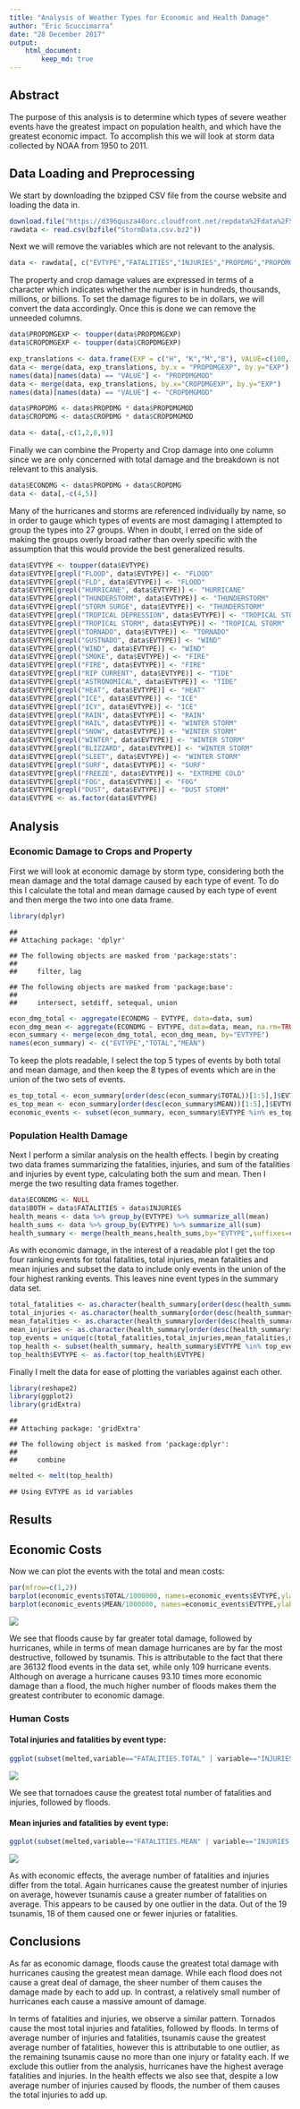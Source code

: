 ```yaml
---
title: "Analysis of Weather Types for Economic and Health Damage"
author: "Eric Scuccimarra"
date: "28 December 2017"
output: 
    html_document:
        keep_md: true
---
```




## Abstract

The purpose of this analysis is to determine which types of severe weather events have the greatest impact on population health, and which have the greatest economic impact. To accomplish this we will look at storm data collected by NOAA from 1950 to 2011.

## Data Loading and Preprocessing

We start by downloading the bzipped CSV file from the course website and loading the data in.


```r
download.file("https://d396qusza40orc.cloudfront.net/repdata%2Fdata%2FStormData.csv.bz2", "StormData.csv.bz2")
rawdata <- read.csv(bzfile("StormData.csv.bz2")) 
```

Next we will remove the variables which are not relevant to the analysis.


```r
data <- rawdata[, c("EVTYPE","FATALITIES","INJURIES","PROPDMG","PROPDMGEXP","CROPDMG","CROPDMGEXP")]
```

The property and crop damage values are expressed in terms of a character which indicates whether the number is in hundreds, thousands, millions, or billions. To set the damage figures to be in dollars, we will convert the data accordingly. Once this is done we can remove the unneeded columns.


```r
data$PROPDMGEXP <- toupper(data$PROPDMGEXP)
data$CROPDMGEXP <- toupper(data$CROPDMGEXP)

exp_translations <- data.frame(EXP = c("H", "K","M","B"), VALUE=c(100,1000,1000000,1000000000))
data <- merge(data, exp_translations, by.x = "PROPDMGEXP", by.y="EXP")
names(data)[names(data) == "VALUE"] <- "PROPDMGMOD"
data <- merge(data, exp_translations, by.x="CROPDMGEXP", by.y="EXP")
names(data)[names(data) == "VALUE"] <- "CROPDMGMOD"

data$PROPDMG <- data$PROPDMG * data$PROPDMGMOD
data$CROPDMG <- data$CROPDMG * data$CROPDMGMOD

data <- data[,-c(1,2,8,9)]
```

Finally we can combine the Property and Crop damage into one column since we are only concerned with total damage and the breakdown is not relevant to this analysis.


```r
data$ECONDMG <- data$PROPDMG + data$CROPDMG
data <- data[,-c(4,5)]
```

Many of the hurricanes and storms are referenced individually by name, so in order to gauge which types of events are most damaging I attempted to group the types into 27 groups. When in doubt, I erred on the side of making the groups overly broad rather than overly specific with the assumption that this would provide the best generalized results.


```r
data$EVTYPE <- toupper(data$EVTYPE)
data$EVTYPE[grepl("FLOOD", data$EVTYPE)] <- "FLOOD"
data$EVTYPE[grepl("FLD", data$EVTYPE)] <- "FLOOD"
data$EVTYPE[grepl("HURRICANE", data$EVTYPE)] <- "HURRICANE"
data$EVTYPE[grepl("THUNDERSTORM", data$EVTYPE)] <- "THUNDERSTORM"
data$EVTYPE[grepl("STORM SURGE", data$EVTYPE)] <- "THUNDERSTORM"
data$EVTYPE[grepl("TROPICAL DEPRESSION", data$EVTYPE)] <- "TROPICAL STORM"
data$EVTYPE[grepl("TROPICAL STORM", data$EVTYPE)] <- "TROPICAL STORM"
data$EVTYPE[grepl("TORNADO", data$EVTYPE)] <- "TORNADO"
data$EVTYPE[grepl("GUSTNADO", data$EVTYPE)] <- "WIND"
data$EVTYPE[grepl("WIND", data$EVTYPE)] <- "WIND"
data$EVTYPE[grepl("SMOKE", data$EVTYPE)] <- "FIRE"
data$EVTYPE[grepl("FIRE", data$EVTYPE)] <- "FIRE"
data$EVTYPE[grepl("RIP CURRENT", data$EVTYPE)] <- "TIDE"
data$EVTYPE[grepl("ASTRONOMICAL", data$EVTYPE)] <- "TIDE"
data$EVTYPE[grepl("HEAT", data$EVTYPE)] <- "HEAT"
data$EVTYPE[grepl("ICE", data$EVTYPE)] <- "ICE"
data$EVTYPE[grepl("ICY", data$EVTYPE)] <- "ICE"
data$EVTYPE[grepl("RAIN", data$EVTYPE)] <- "RAIN"
data$EVTYPE[grepl("HAIL", data$EVTYPE)] <- "WINTER STORM"
data$EVTYPE[grepl("SNOW", data$EVTYPE)] <- "WINTER STORM"
data$EVTYPE[grepl("WINTER", data$EVTYPE)] <- "WINTER STORM"
data$EVTYPE[grepl("BLIZZARD", data$EVTYPE)] <- "WINTER STORM"
data$EVTYPE[grepl("SLEET", data$EVTYPE)] <- "WINTER STORM"
data$EVTYPE[grepl("SURF", data$EVTYPE)] <- "SURF"
data$EVTYPE[grepl("FREEZE", data$EVTYPE)] <- "EXTREME COLD"
data$EVTYPE[grepl("FOG", data$EVTYPE)] <- "FOG"
data$EVTYPE[grepl("DUST", data$EVTYPE)] <- "DUST STORM"
data$EVTYPE <- as.factor(data$EVTYPE)
```

## Analysis

### Economic Damage to Crops and Property

First we will look at economic damage by storm type, considering both the mean damage and the total damage caused by each type of event. To do this I calculate the total and mean damage caused by each type of event and then merge the two into one data frame.


```r
library(dplyr)
```

```
## 
## Attaching package: 'dplyr'
```

```
## The following objects are masked from 'package:stats':
## 
##     filter, lag
```

```
## The following objects are masked from 'package:base':
## 
##     intersect, setdiff, setequal, union
```

```r
econ_dmg_total <- aggregate(ECONDMG ~ EVTYPE, data=data, sum)
econ_dmg_mean <- aggregate(ECONDMG ~ EVTYPE, data=data, mean, na.rm=TRUE)
econ_summary <- merge(econ_dmg_total, econ_dmg_mean, by="EVTYPE")
names(econ_summary) <- c("EVTYPE","TOTAL","MEAN")
```

To keep the plots readable, I select the top 5 types of events by both total and mean damage, and then keep the 8 types of events which are in the union of the two sets of events.


```r
es_top_total <- econ_summary[order(desc(econ_summary$TOTAL))[1:5],]$EVTYPE
es_top_mean <- econ_summary[order(desc(econ_summary$MEAN))[1:5],]$EVTYPE
economic_events <- subset(econ_summary, econ_summary$EVTYPE %in% es_top_total | econ_summary$EVTYPE %in% es_top_mean)
```


### Population Health Damage

Next I perform a similar analysis on the health effects. I begin by creating two data frames summarizing the fatalities, injuries, and sum of the fatalities and injuries by event type, calculating both the sum and mean. Then I merge the two resulting data frames together.


```r
data$ECONDMG <- NULL
data$BOTH = data$FATALITIES + data$INJURIES
health_means <- data %>% group_by(EVTYPE) %>% summarize_all(mean)
health_sums <- data %>% group_by(EVTYPE) %>% summarize_all(sum)
health_summary <- merge(health_means,health_sums,by="EVTYPE",suffixes=c(".MEAN",".TOTAL"))
```

As with economic damage, in the interest of a readable plot I get the top four ranking events for total fatalities, total injuries, mean fatalities and mean injuries and subset the data to include only events in the union of the four highest ranking events. This leaves nine event types in the summary data set.



```r
total_fatalities <- as.character(health_summary[order(desc(health_summary$FATALITIES.TOTAL))[1:4],]$EVTYPE)
total_injuries <- as.character(health_summary[order(desc(health_summary$INJURIES.TOTAL))[1:4],]$EVTYPE)
mean_fatalities <- as.character(health_summary[order(desc(health_summary$FATALITIES.MEAN))[1:4],]$EVTYPE)
mean_injuries <- as.character(health_summary[order(desc(health_summary$INJURIES.MEAN))[1:4],]$EVTYPE)
top_events = unique(c(total_fatalities,total_injuries,mean_fatalities,mean_injuries))
top_health <- subset(health_summary, health_summary$EVTYPE %in% top_events)
top_health$EVTYPE <- as.factor(top_health$EVTYPE)
```

Finally I melt the data for ease of plotting the variables against each other.


```r
library(reshape2)
library(ggplot2)
library(gridExtra)
```

```
## 
## Attaching package: 'gridExtra'
```

```
## The following object is masked from 'package:dplyr':
## 
##     combine
```

```r
melted <- melt(top_health)
```

```
## Using EVTYPE as id variables
```


## Results

## Economic Costs

Now we can plot the events with the total and mean costs:

```r
par(mfrow=c(1,2))
barplot(economic_events$TOTAL/1000000, names=economic_events$EVTYPE,ylab="Total Damage (in millions)",col=economic_events$EVTYPE,legend.text=economic_events$EVTYPE)
barplot(economic_events$MEAN/1000000, names=economic_events$EVTYPE,ylab="Mean Damage (in millions)",col=economic_events$EVTYPE)
```

![](NOAA-Analysis_files/figure-html/ploteconsummary-1.png)<!-- -->

We see that floods cause by far greater total damage, followed by hurricanes, while in terms of mean damage hurricanes are by far the most destructive, followed by tsunamis. This is attributable to the fact that there are 36132 flood events in the data set, while only 109 hurricane events. Although on average a hurricane causes 93.10 times more economic damage than a flood, the much higher number of floods makes them the greatest contributer to economic damage.

### Human Costs

#### Total injuries and fatalities by event type:


```r
ggplot(subset(melted,variable=="FATALITIES.TOTAL" | variable=="INJURIES.TOTAL"), aes(EVTYPE, value, fill=factor(variable,labels=c("Fatalities","Injuries"))))+ geom_bar(stat="identity") + labs(y="Event Type",x="Total Injuries and Fatalities",fill="Type") + theme(legend.position="bottom")
```

![](NOAA-Analysis_files/figure-html/totalhealthplot-1.png)<!-- -->

We see that tornadoes cause the greatest total number of fatalities and injuries, followed by floods.

#### Mean injuries and fatalities by event type:


```r
ggplot(subset(melted,variable=="FATALITIES.MEAN" | variable=="INJURIES.MEAN"), aes(EVTYPE, value, fill=factor(variable, labels=c("Fatalities","Injuries"))))+ geom_bar(stat="identity") + labs(x="Event Type",y="Mean Injuries and Fatalities",fill="Type") + theme(legend.position="bottom")
```

![](NOAA-Analysis_files/figure-html/meanhealthplot-1.png)<!-- -->

As with economic effects, the average number of fatalities and injuries differ from the total. Again hurricanes cause the greatest number of injuries on average, however tsunamis cause a greater number of fatalities on average. This appears to be caused by one outlier in the data. Out of the 19 tsunamis, 18 of them caused one or fewer injuries or fatalities.

## Conclusions

As far as economic damage, floods cause the greatest total damage with hurricanes causing the greatest mean damage. While each flood does not cause a great deal of damage, the sheer number of them causes the damage made by each to add up. In contrast, a relatively small number of hurricanes each cause a massive amount of damage.

In terms of fatalities and injuries, we observe a similar pattern. Tornados cause the most total injuries and fatalities, followed by floods. In terms of average number of injuries and fatalities, tsunamis cause the greatest average number of fatalities, however this is attributable to one outlier, as the remaining tsunamis cause no more than one injury or fatality each. If we exclude this outlier from the analysis, hurricanes have the highest average fatalities and injuries. In the health effects we also see that, despite a low average number of injuries caused by floods, the number of them causes the total injuries to add up.






[1]: https://d396qusza40orc.cloudfront.net/repdata%2Fpeer2_doc%2Fpd01016005curr.pdf "Data Description"
